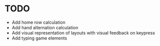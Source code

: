 # TODO

* Add home row calculation
* Add hand alternation calculation
* Add visual representation of layouts with visual feedback on keypress
* Add typing  game elements